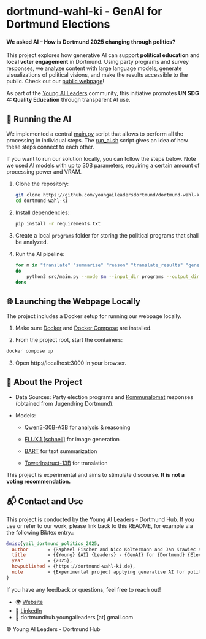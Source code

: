 # dortmund-wahl-ki - GenAI for Dortmund Elections

#### We asked AI – How is Dortmund 2025 changing through politics?
This project explores how generative AI can support **political education** and **local voter engagement** in Dortmund. Using party programs and survey responses, we analyze content with large language models, generate visualizations of political visions, and make the results accessible to the public. Check out our [public webpage](https://dortmund-wahl-ki.de)!

As part of the [Young AI Leaders](https://aiforgood.itu.int/young-ai-leaders-community/) community, this initiative promotes **UN SDG 4: Quality Education** through transparent AI use.

## 🚀 Running the AI

We implemented a central [main.py](src/main.py) script that allows to perform all the processing in individual steps. The [run_ai.sh](run_ai.sh) script gives an idea of how these steps connect to each other. 

If you want to run our solution locally, you can follow the steps below. Note we used AI models with up to 30B parameters, requiring a certain amount of processing power and VRAM. 

1. Clone the repository:
    ```bash
    git clone https://github.com/youngaileadersdortmund/dortmund-wahl-ki.git
    cd dortmund-wahl-ki
    ```

2. Install dependencies:

    ```bash
    pip install -r requirements.txt
    ```

3. Create a local `programs` folder for storing the political programs that shall be analyzed.

4. Run the AI pipeline:

    ```bash
    for m in "translate" "summarize" "reason" "translate_results" "generate_images"
    do
        python3 src/main.py --mode $m --input_dir programs --output_dir [your directory]
    done
    ```

## 🌐 Launching the Webpage Locally

The project includes a Docker setup for running our webpage locally.

1. Make sure [Docker](https://docs.docker.com/get-docker/) and [Docker Compose](https://docs.docker.com/compose/) are installed.

2. From the project root, start the containers:

```bash
docker compose up
```

3. Open http://localhost:3000 in your browser.

## 📖 About the Project

- Data Sources: Party election programs and [Kommunalomat](https://xn--whlt-loa.nrw/start/kommunalomat/) responses (obtained from Jugendring Dortmund).

- Models:

    - [Qwen3-30B-A3B](https://huggingface.co/Qwen/Qwen3-30B-A3B) for analysis & reasoning

    - [FLUX.1 [schnell]](https://huggingface.co/black-forest-labs/FLUX.1-schnell) for image generation

    - [BART](https://huggingface.co/facebook/bart-large-cnn) for text summarization

    - [TowerInstruct-13B](https://huggingface.co/Unbabel/TowerInstruct-13B-v0.1) for translation

This project is experimental and aims to stimulate discourse. **It is not a voting recommendation.**

## 📬 Contact and Use

This project is conducted by the Young AI Leaders - Dortmund Hub.
If you use or refer to our work, please link back to this README, for example via the following Bibtex entry.:

```bibtex
@misc{yail_dortmund_politics_2025,
  author       = {Raphael Fischer and Nico Koltermann and Jan Krawiec and Louisa von Essen and Youssef Abdelrahim and Tareq Khouja},
  title        = {{Young} {AI} {Leaders} - {GenAI} for {Dortmund} {Elections}},
  year         = {2025},
  howpublished = {https://dortmund-wahl-ki.de},
  note         = {Experimental project applying generative AI for political education and local elections in Dortmund}
}
```

If you have any feedback or questions, feel free to reach out!
- 🌍 [Website](https://youngaileadersdortmund.github.io/)
- 🔗 [LinkedIn](https://www.linkedin.com/company/young-ai-leaders-dortmund/)
- 📧 dortmundhub.youngaileaders [at] gmail.com

© Young AI Leaders - Dortmund Hub